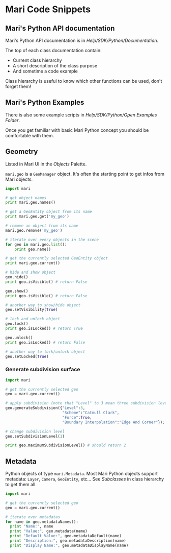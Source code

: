 # Mari Code Snippets

## Mari's Python API documentation

Mari's Python API documentation is in _Help/SDK/Python/Documentation_.

The top of each class documentation contain:

* Current class hierarchy
* A short description of the class purpose
* And sometime a code example

Class hierarchy is useful to know which other functions can be used, don't forget them!

## Mari's Python Examples

There is also some example scripts in _Help/SDK/Python/Open Examples Folder_.

Once you get familiar with basic Mari Python concept you should be comfortable with them.

## Geometry

Listed in Mari UI in the _Objects_ Palette.

`mari.geo` is a `GeoManager` object. It's often the starting point to get infos from Mari objects.

```python
import mari

# get object names
print mari.geo.names()

# get a GeoEntity object from its name
print mari.geo.get('my_geo')

# remove an object from its name
mari.geo.remove('my_geo')

# iterate over every objects in the scene
for geo in mari.geo.list():
    print geo.name()

# get the currently selected GeoEntity object
print mari.geo.current()

# hide and show object
geo.hide()
print geo.isVisible() # return False

geo.show()
print geo.isVisible() # return False

# another way to show/hide object
geo.setVisibility(True)

# lock and unlock object
geo.lock()
print geo.isLocked() # return True

geo.unlock()
print geo.isLocked() # return False

# another way to lock/unlock object
geo.setLocked(True)
```

### Generate subdivision surface 

```python
import mari

# get the currently selected geo
geo = mari.geo.current()

# apply subdivision (note that "Level" to 3 mean three subdivision levels: 0, 1 and 2)
geo.generateSubdivision({"Level":3,
                         "Scheme":"Catmull Clark",
                         "Force":True,
                         "Boundary Interpolation":"Edge And Corner"});

# change subdivision level
geo.setSubdivisionLevel(1)

print geo.maximumSubdivisionLevel() # should return 2
```

## Metadata

Python objects of type `mari.Metadata`. Most Mari Python objects support metadata: `Layer`, `Camera`, `GeoEntity`, etc... See _Subclasses_ in class hierarchy to get them all.

```python
import mari

# get the currently selected geo
geo = mari.geo.current()

# iterate over metadatas
for name in geo.metadataNames():
  print "Name:", name
  print "Value:", geo.metadata(name)
  print "Default Value:", geo.metadataDefault(name)
  print "Description:", geo.metadataDescription(name)
  print "Display Name:", geo.metadataDisplayName(name)
```
